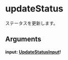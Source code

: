 # updateStatus

ステータスを更新します。

## Arguments

#### input: [UpdateStatusInput](/api/graphql/input-objects/update-status-input.md)!
